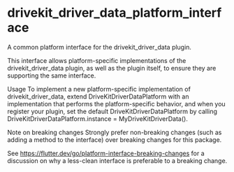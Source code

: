 # drivekit_driver_data_platform_interface

A common platform interface for the drivekit_driver_data plugin.

This interface allows platform-specific implementations of the drivekit_driver_data plugin, as well as the plugin itself, to ensure they are supporting the same interface.

Usage
To implement a new platform-specific implementation of drivekit_driver_data, extend DriveKitDriverDataPlatform with an implementation that performs the platform-specific behavior, and when you register your plugin, set the default DriveKitDriverDataPlatform by calling DriveKitDriverDataPlatform.instance = MyDriveKitDriverData().

Note on breaking changes
Strongly prefer non-breaking changes (such as adding a method to the interface) over breaking changes for this package.

See https://flutter.dev/go/platform-interface-breaking-changes for a discussion on why a less-clean interface is preferable to a breaking change.
